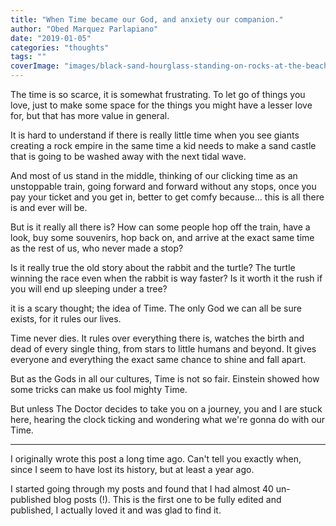 ```yaml
---
title: "When Time became our God, and anxiety our companion."
author: "Obed Marquez Parlapiano"
date: "2019-01-05"
categories: "thoughts"
tags: ""
coverImage: "images/black-sand-hourglass-standing-on-rocks-at-the-beach.jpg"
---
```


The time is so scarce, it is somewhat frustrating. To let go of things you love, just to make some space for the things you might have a lesser love for, but that has more value in general.

It is hard to understand if there is really little time when you see giants creating a rock empire in the same time a kid needs to make a sand castle that is going to be washed away with the next tidal wave.

And most of us stand in the middle, thinking of our clicking time as an unstoppable train, going forward and forward without any stops, once you pay your ticket and you get in, better to get comfy because... this is all there is and ever will be.

But is it really all there is? How can some people hop off the train, have a look, buy some souvenirs, hop back on, and arrive at the exact same time as the rest of us, who never made a stop?

Is it really true the old story about the rabbit and the turtle? The turtle winning the race even when the rabbit is way faster? Is it worth it the rush if you will end up sleeping under a tree?

it is a scary thought; the idea of Time. The only God we can all be sure exists, for it rules our lives.

Time never dies. It rules over everything there is, watches the birth and dead of every single thing, from stars to little humans and beyond. It gives everyone and everything the exact same chance to shine and fall apart.

But as the Gods in all our cultures, Time is not so fair. Einstein showed how some tricks can make us fool mighty Time.

But unless The Doctor decides to take you on a journey, you and I are stuck here, hearing the clock ticking and wondering what we're gonna do with our Time.

* * *

I originally wrote this post a long time ago. Can't tell you exactly when, since I seem to have lost its history, but at least a year ago.

I started going through my posts and found that I had almost 40 un-published blog posts (!). This is the first one to be fully edited and published, I actually loved it and was glad to find it.
